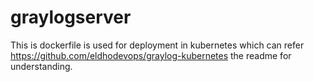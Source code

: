 # graylogserver
This is dockerfile is used for deployment in kubernetes which can refer https://github.com/eldhodevops/graylog-kubernetes the readme for understanding.
